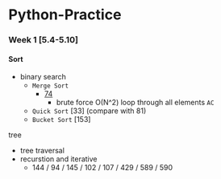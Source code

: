 # Python-Practice

### Week 1 [5.4-5.10]
#### Sort
- binary search		
  - `Merge Sort`
    - [74](https://leetcode.com/problems/search-a-2d-matrix/)
      - brute force O(N^2) loop through all elements `AC`
  - `Quick Sort` [33] (compare with 81)
  - `Bucket Sort`	[153]

tree
- tree traversal 
- recurstion and iterative
  - 144 / 94 / 145 / 102 / 107 / 429 / 589 / 590 



